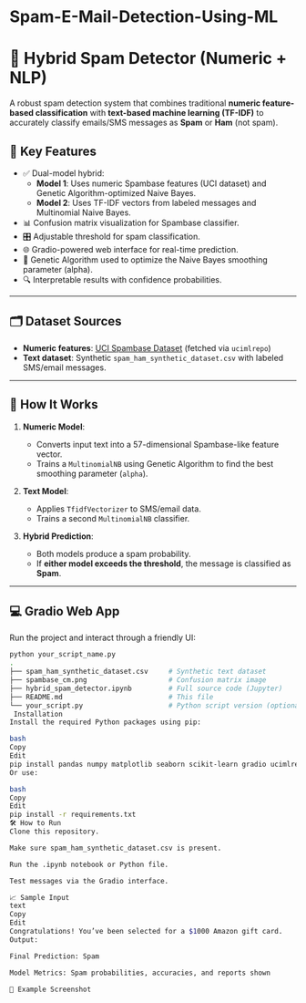 # Spam-E-Mail-Detection-Using-ML
# 📧 Hybrid Spam Detector (Numeric + NLP)

A robust spam detection system that combines traditional **numeric feature-based classification** with **text-based machine learning (TF-IDF)** to accurately classify emails/SMS messages as **Spam** or **Ham** (not spam).

## 🧠 Key Features

- ✅ Dual-model hybrid:
  - **Model 1**: Uses numeric Spambase features (UCI dataset) and Genetic Algorithm-optimized Naive Bayes.
  - **Model 2**: Uses TF-IDF vectors from labeled messages and Multinomial Naive Bayes.
- 📊 Confusion matrix visualization for Spambase classifier.
- 🎛️ Adjustable threshold for spam classification.
- 🌐 Gradio-powered web interface for real-time prediction.
- 🧬 Genetic Algorithm used to optimize the Naive Bayes smoothing parameter (alpha).
- 🔍 Interpretable results with confidence probabilities.

---

## 🗂 Dataset Sources

- **Numeric features**: [UCI Spambase Dataset](https://archive.ics.uci.edu/ml/datasets/spambase) (fetched via `ucimlrepo`)
- **Text dataset**: Synthetic `spam_ham_synthetic_dataset.csv` with labeled SMS/email messages.

---

## 🚀 How It Works

1. **Numeric Model**:
   - Converts input text into a 57-dimensional Spambase-like feature vector.
   - Trains a `MultinomialNB` using Genetic Algorithm to find the best smoothing parameter (`alpha`).

2. **Text Model**:
   - Applies `TfidfVectorizer` to SMS/email data.
   - Trains a second `MultinomialNB` classifier.

3. **Hybrid Prediction**:
   - Both models produce a spam probability.
   - If **either model exceeds the threshold**, the message is classified as **Spam**.

---

## 💻 Gradio Web App

Run the project and interact through a friendly UI:

```bash
python your_script_name.py
.
├── spam_ham_synthetic_dataset.csv     # Synthetic text dataset
├── spambase_cm.png                    # Confusion matrix image
├── hybrid_spam_detector.ipynb         # Full source code (Jupyter)
├── README.md                          # This file
└── your_script.py                     # Python script version (optional)
 Installation
Install the required Python packages using pip:

bash
Copy
Edit
pip install pandas numpy matplotlib seaborn scikit-learn gradio ucimlrepo
Or use:

bash
Copy
Edit
pip install -r requirements.txt
🛠 How to Run
Clone this repository.

Make sure spam_ham_synthetic_dataset.csv is present.

Run the .ipynb notebook or Python file.

Test messages via the Gradio interface.

📈 Sample Input
text
Copy
Edit
Congratulations! You’ve been selected for a $1000 Amazon gift card.
Output:

Final Prediction: Spam

Model Metrics: Spam probabilities, accuracies, and reports shown

🧪 Example Screenshot
